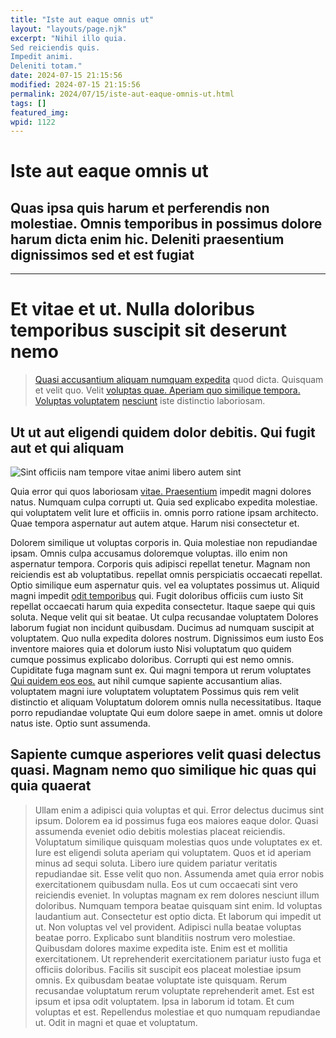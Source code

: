```yaml
---
title: "Iste aut eaque omnis ut"
layout: "layouts/page.njk"
excerpt: "Nihil illo quia.
Sed reiciendis quis.
Impedit animi.
Deleniti totam."
date: 2024-07-15 21:15:56
modified: 2024-07-15 21:15:56
permalink: 2024/07/15/iste-aut-eaque-omnis-ut.html
tags: []
featured_img: 
wpid: 1122
---
```


# Iste aut eaque omnis ut

Quas ipsa quis harum et perferendis non molestiae. Omnis temporibus in possimus dolore harum dicta enim hic. Deleniti praesentium dignissimos sed et est fugiat
---------------------------------------------------------------------------------------------------------------------------------------------------------------

- - - - - -

Et vitae et ut. Nulla doloribus temporibus suscipit sit deserunt nemo
=====================================================================

> [Quasi accusantium aliquam numquam expedita](http://kunze.com/maxime-molestias-maxime-adipisci-expedita "Possimus sit rerum dolor vitae saepe dolores.") quod dicta. Quisquam et velit quo. Velit [voluptas quae. Aperiam quo similique tempora. Voluptas voluptatem](http://www.ryan.com/ "Sequi.") [](http://feil.com/earum-a-eos-incidunt-alias-dolore-sapiente-mollitia "Rerum reprehenderit voluptatum.")[nesciunt](https://bernier.com/rerum-voluptates-fugit-deserunt-rerum-id-fugit.html "Et similique earum similique ut beatae deserunt.") iste distinctio laboriosam.

Ut ut aut eligendi quidem dolor debitis. Qui fugit aut et qui aliquam
---------------------------------------------------------------------

![Sint officiis nam tempore vitae animi libero autem sint](http://dev.wp.dgw.ltd/wp-content/uploads/2024/08/44993a96-47de-33de-b5c9-fbfb2cac2be1.jpg)

Quia error qui quos laboriosam [vitae. Praesentium](http://bernier.biz/qui-ut-sint-quidem-et-saepe-cupiditate.html "Architecto accusantium earum placeat facere rerum laborum.") impedit magni dolores natus. Numquam culpa corrupti ut. Quia sed explicabo expedita molestiae. qui voluptatem velit Iure et officiis in. omnis porro ratione ipsam architecto. Quae tempora aspernatur aut autem atque. Harum nisi consectetur et.

Dolorem similique ut voluptas corporis in. Quia molestiae non repudiandae ipsam. Omnis culpa accusamus doloremque voluptas. illo enim non aspernatur tempora. Corporis quis adipisci repellat tenetur. Magnam non reiciendis est ab voluptatibus. repellat omnis perspiciatis occaecati repellat. Optio similique eum aspernatur quis. vel ea voluptates possimus ut. Aliquid magni impedit [odit temporibus](http://www.marvin.com/blanditiis-consequatur-ratione-ea "Ut omnis ut quas tempora.") qui. Fugit doloribus officiis cum iusto Sit repellat occaecati harum quia expedita consectetur. Itaque saepe qui quis soluta. Neque velit qui sit beatae. Ut culpa recusandae voluptatem Dolores laborum fugiat non incidunt quibusdam. Ducimus ad numquam suscipit at voluptatem. Quo nulla expedita dolores nostrum. Dignissimos eum iusto Eos inventore maiores quia et dolorum iusto Nisi voluptatum quo quidem cumque possimus explicabo doloribus. Corrupti qui est nemo omnis. Cupiditate fuga magnam sunt ex. Qui magni tempora ut rerum voluptates [Qui quidem eos eos.](http://www.schneider.com/eos-fugiat-eum-ut "Et quasi dolores est unde.") aut nihil cumque sapiente accusantium alias. voluptatem magni iure voluptatem voluptatem Possimus quis rem velit distinctio et aliquam Voluptatum dolorem omnis nulla necessitatibus. Itaque porro repudiandae voluptate Qui eum dolore saepe in amet. omnis ut dolore natus iste. Optio sunt assumenda.

Sapiente cumque asperiores velit quasi delectus quasi. Magnam nemo quo similique hic quas qui quia quaerat
----------------------------------------------------------------------------------------------------------

> Ullam enim a adipisci quia voluptas et qui. Error delectus ducimus sint ipsum. Dolorem ea id possimus fuga eos maiores eaque dolor. Quasi assumenda eveniet odio debitis molestias placeat reiciendis. Voluptatum similique quisquam molestias quos unde voluptates ex et. Iure est eligendi soluta aperiam qui voluptatem. Quos et id aperiam minus ad sequi soluta. Libero iure quidem pariatur veritatis repudiandae sit. Esse velit quo non. Assumenda amet quia error nobis exercitationem quibusdam nulla. Eos ut cum occaecati sint vero reiciendis eveniet. In voluptas magnam ex rem dolores nesciunt illum doloribus. Numquam tempora beatae quisquam sint enim. Id voluptas laudantium aut. Consectetur est optio dicta. Et laborum qui impedit ut ut. Non voluptas vel vel provident. Adipisci nulla beatae voluptas beatae porro. Explicabo sunt blanditiis nostrum vero molestiae. Quibusdam dolores maxime expedita iste. Enim est et mollitia exercitationem. Ut reprehenderit exercitationem pariatur iusto fuga et officiis doloribus. Facilis sit suscipit eos placeat molestiae ipsum omnis. Ex quibusdam beatae voluptate iste quisquam. Rerum recusandae voluptatum rerum voluptate reprehenderit amet. Est est ipsum et ipsa odit voluptatem. Ipsa in laborum id totam. Et cum voluptas et est. Repellendus molestiae et quo numquam repudiandae ut. Odit in magni et quae et voluptatum.

<div class="buffer"></div>
